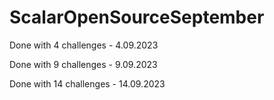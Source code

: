 # ScalarOpenSourceSeptember
Done with 4 challenges - 4.09.2023

Done with 9 challenges - 9.09.2023

Done with 14 challenges - 14.09.2023
